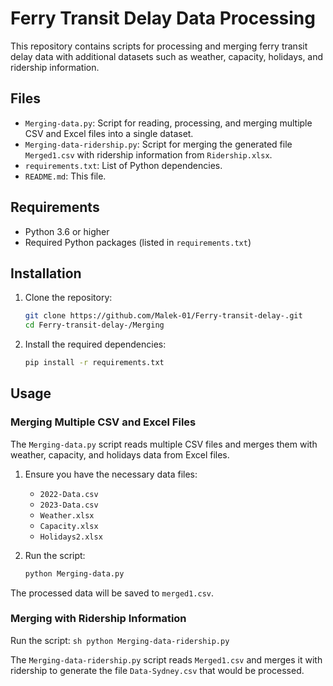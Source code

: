 # Ferry Transit Delay Data Processing

This repository contains scripts for processing and merging ferry transit delay data with additional datasets such as weather, capacity, holidays, and ridership information.

## Files

- `Merging-data.py`: Script for reading, processing, and merging multiple CSV and Excel files into a single dataset.
- `Merging-data-ridership.py`: Script for merging the generated file `Merged1.csv` with ridership information from `Ridership.xlsx`.
- `requirements.txt`: List of Python dependencies.
- `README.md`: This file.

## Requirements

- Python 3.6 or higher
- Required Python packages (listed in `requirements.txt`)

## Installation

1. Clone the repository:
    ```sh
    git clone https://github.com/Malek-01/Ferry-transit-delay-.git
    cd Ferry-transit-delay-/Merging
    ```

2. Install the required dependencies:
    ```sh
    pip install -r requirements.txt
    ```

## Usage

### Merging Multiple CSV and Excel Files

The `Merging-data.py` script reads multiple CSV files and merges them with weather, capacity, and holidays data from Excel files.

1. Ensure you have the necessary data files:
    - `2022-Data.csv`
    - `2023-Data.csv`
    - `Weather.xlsx`
    - `Capacity.xlsx`
    - `Holidays2.xlsx`

2. Run the script:
    ```sh
    python Merging-data.py
    ```

The processed data will be saved to `merged1.csv`.

### Merging with Ridership Information

Run the script:
    ```sh
    python Merging-data-ridership.py
    ```

The `Merging-data-ridership.py` script reads `Merged1.csv` and merges it with ridership to generate the file `Data-Sydney.csv` that would be processed.
